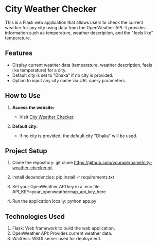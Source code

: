 # City Weather Checker

This is a Flask web application that allows users to check the current weather for any city using data from the OpenWeather API. It provides information such as temperature, weather description, and the "feels like" temperature.

## Features

- Display current weather data (temperature, weather description, feels like temperature) for a city.
- Default city is set to "Dhaka" if no city is provided.
- Option to input any city name via URL query parameters.

## How to Use

1. **Access the website:**

   - Visit [City Weather Checker](https://city-weather-checker-lrnj.onrender.com).

2. **Default city:**
   - If no city is provided, the default city "Dhaka" will be used.

## Project Setup

1. Clone the repository:
   git clone https://github.com/yourusername/city-weather-checker.git

2. Install dependencies:
   pip install -r requirements.txt

3. Set your OpenWeather API key in a .env file:
   API_KEY=your_openweathermap_api_key_here

4. Run the application locally:
   python app.py

## Technologies Used

1.  Flask: Web framework to build the web application.
2.  OpenWeather API: Provides current weather data.
3.  Waitress: WSGI server used for deployment.

